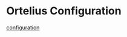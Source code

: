 # Ortelius Configuration

[configuration](https://docs.avax.network/build/tools/ortelius#ortelius-configuration)
